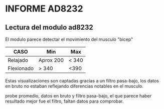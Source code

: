 # INFORME AD8232
## Lectura del modulo ad8232
El modulo parece detectar el movimiento del musculo "bicep"

| CASO       | Min | Max |
|------------|-----|-----|
| Relajado   | Aprox 200 | < 340 |
| Flexionado | > 340 | <390 |


Estas visualizaciones son captadas gracias a un filtro pasa-bajo, 
los datos en bruto no estaban reflejando diferencias notables en el musculo.

probe promedio, datos en bruto y filtro pasa-bajo, el que parece haber resultado mejor fue el filtro, faltan datos para comprobar.